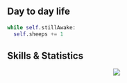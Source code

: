 <!--
**RoachxD/RoachxD** is a ✨ _special_ ✨ repository because its `README.md` (this file) appears on your GitHub profile.

Here are some ideas to get you started:

- 🔭 I’m currently working on ...
- 🌱 I’m currently learning ...
- 👯 I’m looking to collaborate on ...
- 🤔 I’m looking for help with ...
- 💬 Ask me about ...
- 📫 How to reach me: ...
- 😄 Pronouns: ...
- ⚡ Fun fact: ...
-->

## Day to day life
```python
while self.stillAwake:
  self.sheeps += 1
```

## Skills & Statistics
<p align="center">
  <a href="https://skillicons.dev">
    <img src="https://skillicons.dev/icons?i=angular,cs,css,dotnet,github,html,lua,ps,python,ts,visualstudio,vscode" />
  </a>
</p>

<p align="center">
  <a href="https://github.com/RoachxD?tab=repositories">
    <img alt="" src=https://github-readme-stats.vercel.app/api?username=RoachxD&show_icons=true&theme=gotham>
  </a>
</p>
